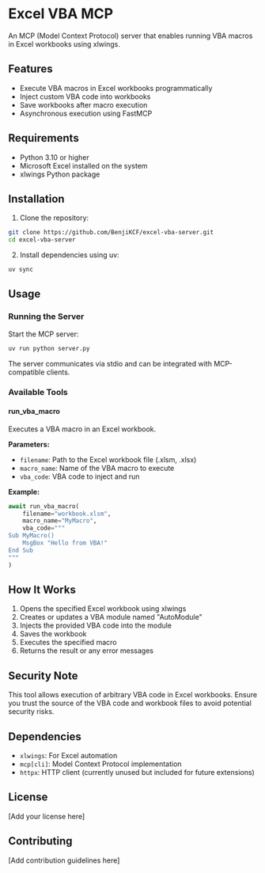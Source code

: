 # Excel VBA MCP

An MCP (Model Context Protocol) server that enables running VBA macros in Excel workbooks using xlwings.

## Features

- Execute VBA macros in Excel workbooks programmatically
- Inject custom VBA code into workbooks
- Save workbooks after macro execution
- Asynchronous execution using FastMCP

## Requirements

- Python 3.10 or higher
- Microsoft Excel installed on the system
- xlwings Python package

## Installation

1. Clone the repository:
```bash
git clone https://github.com/BenjiKCF/excel-vba-server.git
cd excel-vba-server
```

2. Install dependencies using uv:
```bash
uv sync
```

## Usage

### Running the Server

Start the MCP server:
```bash
uv run python server.py
```

The server communicates via stdio and can be integrated with MCP-compatible clients.

### Available Tools

#### run_vba_macro

Executes a VBA macro in an Excel workbook.

**Parameters:**
- `filename`: Path to the Excel workbook file (.xlsm, .xlsx)
- `macro_name`: Name of the VBA macro to execute
- `vba_code`: VBA code to inject and run

**Example:**
```python
await run_vba_macro(
    filename="workbook.xlsm",
    macro_name="MyMacro",
    vba_code="""
Sub MyMacro()
    MsgBox "Hello from VBA!"
End Sub
"""
)
```

## How It Works

1. Opens the specified Excel workbook using xlwings
2. Creates or updates a VBA module named "AutoModule"
3. Injects the provided VBA code into the module
4. Saves the workbook
5. Executes the specified macro
6. Returns the result or any error messages

## Security Note

This tool allows execution of arbitrary VBA code in Excel workbooks. Ensure you trust the source of the VBA code and workbook files to avoid potential security risks.

## Dependencies

- `xlwings`: For Excel automation
- `mcp[cli]`: Model Context Protocol implementation
- `httpx`: HTTP client (currently unused but included for future extensions)

## License

[Add your license here]

## Contributing

[Add contribution guidelines here]
